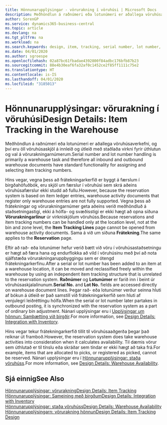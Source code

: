 ```yaml
---
title: Hönnunarupplýsingar - vörurakning í vöruhúsi | Microsoft Docs
description: Meðhöndlun á raðnúmeri eða lotunúmeri er aðallega vöruhúsaverkefni, og því eru öll vöruhúsaskjöl á innleið og útleið með staðlaða virkni fyrir úthlutun og val á vörurakningarnúmerum. Hins vegar, vegna þess að frátekningarkerfið er byggt á færslum í birgðahöfuðbók, eru skjöl um færslur í vöruhúsi sem skrá aðeins vöruhúsafærslur ekki studd að fullu.
author: SorenGP
ms.service: dynamics365-business-central
ms.topic: article
ms.devlang: na
ms.tgt_pltfrm: na
ms.workload: na
ms.search.keywords: design, item, tracking, serial number, lot number, outbound documents
ms.date: 04/01/2020
ms.author: sgroespe
ms.openlocfilehash: 02a87bc61fbadae4392800f84adbc176bfb87b23
ms.sourcegitcommit: 88e4b30eaf6fa32af0c1452ce2f85ff1111c75e2
ms.translationtype: HT
ms.contentlocale: is-IS
ms.lasthandoff: 04/01/2020
ms.locfileid: "3185013"
---
```

# <a name="design-details-item-tracking-in-the-warehouse"></a><span data-ttu-id="153eb-104">Hönnunarupplýsingar: vörurakning í vöruhúsi</span><span class="sxs-lookup"><span data-stu-id="153eb-104">Design Details: Item Tracking in the Warehouse</span></span>
<span data-ttu-id="153eb-105">Meðhöndlun á raðnúmeri eða lotunúmeri er aðallega vöruhúsaverkefni, og því eru öll vöruhúsaskjöl á innleið og útleið með staðlaða virkni fyrir úthlutun og val á vörurakningarnúmerum.</span><span class="sxs-lookup"><span data-stu-id="153eb-105">Serial number and lot number handling is primarily a warehouse task and therefore all inbound and outbound warehouse documents have standard functionality for assigning and selecting item tracking numbers.</span></span>  

<span data-ttu-id="153eb-106">Hins vegar, vegna þess að frátekningarkerfið er byggt á færslum í birgðahöfuðbók, eru skjöl um færslur í vöruhúsi sem skrá aðeins vöruhúsafærslur ekki studd að fullu.</span><span class="sxs-lookup"><span data-stu-id="153eb-106">However, because the reservation system is based on item ledger entries, warehouse activity documents that register only warehouse entries are not fully supported.</span></span> <span data-ttu-id="153eb-107">Vegna þess að frátekningar og vörurakningarnúmer geta aðeins verið meðhöndluð á staðsetningastigi, ekki á hólfa- og svæðisstigi er ekki hægt að opna síðuna **Vörurakningarlínur** úr virkniskjölum vöruhúss.</span><span class="sxs-lookup"><span data-stu-id="153eb-107">Because reservations and item tracking numbers can be handled only at the location level, not at the bin and zone level, the **Item Tracking Lines** page cannot be opened from warehouse activity documents.</span></span> <span data-ttu-id="153eb-108">Sama á við um síðuna **Frátekning**.</span><span class="sxs-lookup"><span data-stu-id="153eb-108">The same applies to the **Reservation** page.</span></span>  

<span data-ttu-id="153eb-109">Eftir að rað- eða lotunúmer hefur verið bætt við vöru í vöruhúsastaðsetningu er hægt að færa hana og endurflokka að vild í vöruhúsinu með því að nota sjálfstæða vörurakningaruppbyggingu sem er ótengd frátekningarkerfinu.</span><span class="sxs-lookup"><span data-stu-id="153eb-109">After a serial or lot number has been added to an item at a warehouse location, it can be moved and reclassified freely within the warehouse by using an independent item tracking structure that is unrelated to the reservation system.</span></span> <span data-ttu-id="153eb-110">**Raðnúmer** og **Lotunúmer** er farið inn í beint úr vöruhúsaskjalalínunum.</span><span class="sxs-lookup"><span data-stu-id="153eb-110">**Serial No.** and **Lot No.** fields are accessed directly on warehouse document lines.</span></span> <span data-ttu-id="153eb-111">Þegar rað- eða lotunúmer verður seinna hluti af bókun á útleið er það samstill við frátekningarkerfið sem hluti af venjulegri leiðréttingu hólfa.</span><span class="sxs-lookup"><span data-stu-id="153eb-111">When the serial or lot number later partakes in outbound posting, it is synchronized with the reservation system as a part of ordinary bin adjustment.</span></span> <span data-ttu-id="153eb-112">Nánari upplýsingar eru í [Upplýsingar um hönnun: Samþætting við birgðir](design-details-integration-with-inventory.md).</span><span class="sxs-lookup"><span data-stu-id="153eb-112">For more information, see [Design Details: Integration with Inventory](design-details-integration-with-inventory.md).</span></span>  

<span data-ttu-id="153eb-113">Hins vegar tekur frátekningarkerfið tillit til vöruhúsaaðgerða þegar það reiknar út framboð.</span><span class="sxs-lookup"><span data-stu-id="153eb-113">However, the reservation system does take warehouse activities into consideration when it calculates availability.</span></span> <span data-ttu-id="153eb-114">Til dæmis vörur sem úthlutað er til tínslu eða skráðar sem tíndar er ekki hægt að taka frá.</span><span class="sxs-lookup"><span data-stu-id="153eb-114">For example, items that are allocated to picks, or registered as picked, cannot be reserved.</span></span> <span data-ttu-id="153eb-115">Nánari upplýsingar eru í [Hönnunarupplýsingar: staða vöruhúss](design-details-availability-in-the-warehouse.md).</span><span class="sxs-lookup"><span data-stu-id="153eb-115">For more information, see [Design Details: Warehouse Availability](design-details-availability-in-the-warehouse.md).</span></span>

## <a name="see-also"></a><span data-ttu-id="153eb-116">Sjá einnig</span><span class="sxs-lookup"><span data-stu-id="153eb-116">See Also</span></span>  
[<span data-ttu-id="153eb-117">Hönnunarupplýsingar: vörurakning</span><span class="sxs-lookup"><span data-stu-id="153eb-117">Design Details: Item Tracking</span></span>](design-details-item-tracking.md)  
[<span data-ttu-id="153eb-118">Hönnunarupplýsingar: Sameining með birgðum</span><span class="sxs-lookup"><span data-stu-id="153eb-118">Design Details: Integration with Inventory</span></span>](design-details-integration-with-inventory.md)  
[<span data-ttu-id="153eb-119">Hönnunarupplýsingar: staða vöruhúss</span><span class="sxs-lookup"><span data-stu-id="153eb-119">Design Details: Warehouse Availability</span></span>](design-details-availability-in-the-warehouse.md)  
[<span data-ttu-id="153eb-120">Hönnunarupplýsingarn: vörurakning hönnun</span><span class="sxs-lookup"><span data-stu-id="153eb-120">Design Details: Item Tracking Design</span></span>](design-details-item-tracking-design.md)
